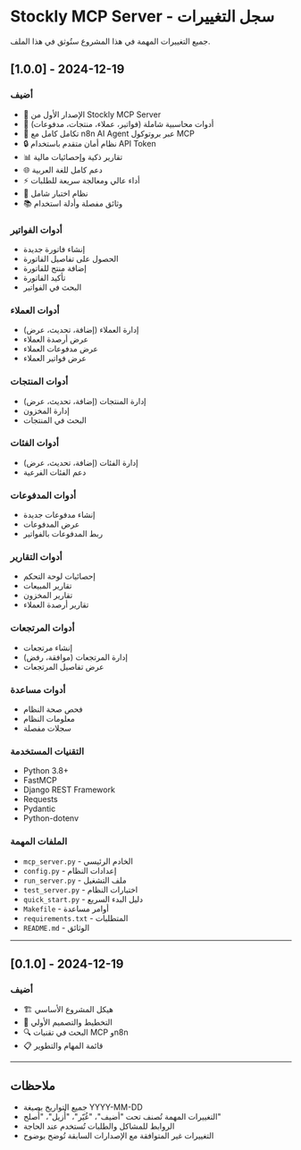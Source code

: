 # Stockly MCP Server - سجل التغييرات

جميع التغييرات المهمة في هذا المشروع ستُوثق في هذا الملف.

## [1.0.0] - 2024-12-19

### أضيف
- 🎉 الإصدار الأول من Stockly MCP Server
- 🧮 أدوات محاسبية شاملة (فواتير، عملاء، منتجات، مدفوعات)
- 🤖 تكامل كامل مع n8n AI Agent عبر بروتوكول MCP
- 🔒 نظام أمان متقدم باستخدام API Token
- 📊 تقارير ذكية وإحصائيات مالية
- 🌐 دعم كامل للغة العربية
- ⚡ أداء عالي ومعالجة سريعة للطلبات
- 🧪 نظام اختبار شامل
- 📚 وثائق مفصلة وأدلة استخدام

### أدوات الفواتير
- إنشاء فاتورة جديدة
- الحصول على تفاصيل الفاتورة
- إضافة منتج للفاتورة
- تأكيد الفاتورة
- البحث في الفواتير

### أدوات العملاء
- إدارة العملاء (إضافة، تحديث، عرض)
- عرض أرصدة العملاء
- عرض مدفوعات العملاء
- عرض فواتير العملاء

### أدوات المنتجات
- إدارة المنتجات (إضافة، تحديث، عرض)
- إدارة المخزون
- البحث في المنتجات

### أدوات الفئات
- إدارة الفئات (إضافة، تحديث، عرض)
- دعم الفئات الفرعية

### أدوات المدفوعات
- إنشاء مدفوعات جديدة
- عرض المدفوعات
- ربط المدفوعات بالفواتير

### أدوات التقارير
- إحصائيات لوحة التحكم
- تقارير المبيعات
- تقارير المخزون
- تقارير أرصدة العملاء

### أدوات المرتجعات
- إنشاء مرتجعات
- إدارة المرتجعات (موافقة، رفض)
- عرض تفاصيل المرتجعات

### أدوات مساعدة
- فحص صحة النظام
- معلومات النظام
- سجلات مفصلة

### التقنيات المستخدمة
- Python 3.8+
- FastMCP
- Django REST Framework
- Requests
- Pydantic
- Python-dotenv

### الملفات المهمة
- `mcp_server.py` - الخادم الرئيسي
- `config.py` - إعدادات النظام
- `run_server.py` - ملف التشغيل
- `test_server.py` - اختبارات النظام
- `quick_start.py` - دليل البدء السريع
- `Makefile` - أوامر مساعدة
- `requirements.txt` - المتطلبات
- `README.md` - الوثائق

---

## [0.1.0] - 2024-12-19

### أضيف
- 🏗️ هيكل المشروع الأساسي
- 📝 التخطيط والتصميم الأولي
- 🔍 البحث في تقنيات MCP وn8n
- 📋 قائمة المهام والتطوير

---

## ملاحظات

- جميع التواريخ بصيغة YYYY-MM-DD
- التغييرات المهمة تُصنف تحت "أضيف"، "غُيّر"، "أُزيل"، "أُصلح"
- الروابط للمشاكل والطلبات تُستخدم عند الحاجة
- التغييرات غير المتوافقة مع الإصدارات السابقة تُوضح بوضوح
